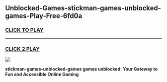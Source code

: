 
## Unblocked-Games-stickman-games-unblocked-games-Play-Free-6fd0a
<h3>
<a href="https://premium76.site?title=stickman-games-unblocked-games&ref=22A">CLICK TO PLAY</a></h3>
<hr>

<h3>
<a href="https://premium76.site?title=stickman-games-unblocked-games&ref=22A">CLICK 2 PLAY</a>
  
</h3>

<a href="https://premium76.site?title=stickman-games-unblocked-games&ref=22A"><img src="https://clearcache.store/games.png"></a>


**stickman-games-unblocked-games games unblocked: Your Gateway to Fun and Accessible Online Gaming**
